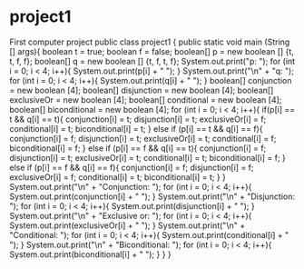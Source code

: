 # project1
First computer project 
public class project1
{
    public static void main (String [] args){
        boolean t = true;
        boolean f = false;
        boolean[] p = new boolean [] {t, t, f, f};
        boolean[] q = new boolean [] {t, f, t, f};
        System.out.print("p:             ");
        for (int i = 0; i < 4; i++){
            System.out.print(p[i] + " ");
        }
        System.out.print("\n" + "q:             ");
        for (int i = 0; i < 4; i++){
            System.out.print(q[i] + " ");
        }
        boolean[] conjunction = new boolean [4];
        boolean[] disjunction = new boolean [4];
        boolean[] exclusiveOr = new boolean [4];
        boolean[] conditional = new boolean [4];
        boolean[] biconditional = new boolean [4];
        for (int i = 0; i < 4; i++){
            if(p[i] == t && q[i] == t){
                conjunction[i] = t;
                disjunction[i] = t;
                exclusiveOr[i] = f;
                conditional[i] = t;
                biconditional[i] = t;
            }
            else if (p[i] == t && q[i] == f){
                conjunction[i] = f;
                disjunction[i] = t;
                exclusiveOr[i] = t;
                conditional[i] = f;
                biconditional[i] = f; 
            }
            else if (p[i] == f && q[i] == t){
                conjunction[i] = f;
                disjunction[i] = t;
                exclusiveOr[i] = t;
                conditional[i] = t;
                biconditional[i] = f; 
            }
            else if (p[i] == f && q[i] == f){
                conjunction[i] = f;
                disjunction[i] = f;
                exclusiveOr[i] = f;
                conditional[i] = t;
                biconditional[i] = t; 
            }
        }
        System.out.print("\n" + "Conjunction:   ");
        for (int i = 0; i < 4; i++){
            System.out.print(conjunction[i] + " ");
        }
        System.out.print("\n" + "Disjunction:   ");
        for (int i = 0; i < 4; i++){
            System.out.print(disjunction[i] + " ");
        }
        System.out.print("\n" + "Exclusive or:  ");
        for (int i = 0; i < 4; i++){
            System.out.print(exclusiveOr[i] + " ");
        }
        System.out.print("\n" + "Conditional:   ");
        for (int i = 0; i < 4; i++){
            System.out.print(conditional[i] + " ");
        }
        System.out.print("\n" + "Biconditional: ");
        for (int i = 0; i < 4; i++){
            System.out.print(biconditional[i] + " ");
        }
    }
}
